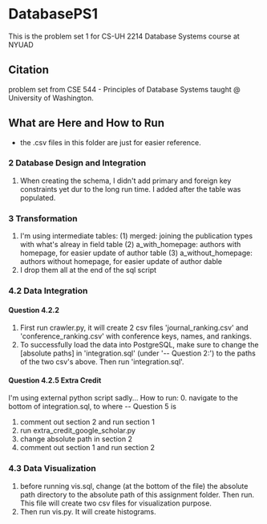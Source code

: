 # DatabasePS1

This is the problem set 1 for CS-UH 2214 Database Systems course at NYUAD

## Citation
problem set from CSE 544 - Principles of Database Systems taught @ University of Washington.

## What are Here and How to Run

* the .csv files in this folder are just for easier reference.

### 2 Database Design and Integration

1. When creating the schema, I didn't add primary and foreign key constraints yet dur to the long run time. I added after the table was populated.

### 3 Transformation

1. I'm using intermediate tables:
    (1) merged: joining the publication types with what's alreay in field table
    (2) a_with_homepage: authors with homepage, for easier update of author table
    (3) a_without_homepage: authors without homepage, for easier update of author dable
2. I drop them all at the end of the sql script

### 4.2 Data Integration

#### Question 4.2.2
1. First run crawler.py, it will create 2 csv files 'journal_ranking.csv' and 'conference_ranking.csv' with conference keys, names, and rankings.
2. To successfully load the data into PostgreSQL, make sure to change the [absolute paths] in 'integration.sql' (under '-- Question 2:') to the paths of the two csv's above. Then run 'integration.sql'.

#### Question 4.2.5 Extra Credit
I'm using external python script sadly...
How to run:
0. navigate to the bottom of integration.sql, to where -- Question 5 is
1. comment out section 2 and run section 1
2. run extra_credit_google_scholar.py
3. change absolute path in section 2
4. comment out section 1 and run section 2

### 4.3 Data Visualization

1. before running vis.sql, change (at the bottom of the file) the absolute path directory to the absolute path of this assignment folder. Then run. This file will create two csv files for visualization purpose.
2. Then run vis.py. It will create histograms.
